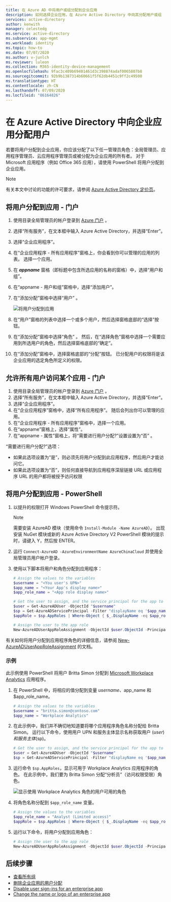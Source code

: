 ```yaml
---
title: 在 Azure AD 中将用户或组分配到企业应用
description: 如何选择企业应用，在 Azure Active Directory 中向其分配用户或组
services: active-directory
author: kenwith
manager: celestedg
ms.service: active-directory
ms.subservice: app-mgmt
ms.workload: identity
ms.topic: how-to
ms.date: 07/07/2020
ms.author: v-junlch
ms.reviewer: luleon
ms.collection: M365-identity-device-management
ms.openlocfilehash: 9fac3c409b69401461d3c398874adaf0065807b8
ms.sourcegitcommit: 92b9b1387314b60661f5f62db4451c9ff2c49500
ms.translationtype: HT
ms.contentlocale: zh-CN
ms.lasthandoff: 07/09/2020
ms.locfileid: "86164826"
---
```

# <a name="assign-a-user-to-an-enterprise-app-in-azure-active-directory"></a>在 Azure Active Directory 中向企业应用分配用户

若要将用户分配到企业应用，你应该分配了以下任一管理员角色：全局管理员、应用程序管理员、云应用程序管理员或被分配为企业应用的所有者。  对于 Microsoft 应用程序（例如 Office 365 应用），请使用 PowerShell 将用户分配到企业应用。

> [!NOTE]
> 有关本文中讨论的功能的许可要求，请参阅 [Azure Active Directory 定价页](https://www.azure.cn/pricing/details/active-directory)。

## <a name="assign-a-user-to-an-app---portal"></a>将用户分配到应用 - 门户
1. 使用目录全局管理员的帐户登录到 [Azure 门户](https://portal.azure.cn) 。
1. 选择“所有服务”，在文本框中输入 Azure Active Directory，并选择“Enter”。
1. 选择“企业应用程序”。
1. 在“企业应用程序 - 所有应用程序”窗格上，你会看到你可以管理的应用的列表。 选择一个应用。
1. 在 ***appname*** 窗格（即标题中包含所选应用的名称的窗格）中，选择“用户和组”。
1. 在“appname - 用户和组”窗格中，选择“添加用户”。 
1. 在“添加分配”窗格中选择“用户” 。

    ![将用户分配到应用](./media/assign-user-or-group-access-portal/assign-users.png)
1. 在“用户”窗格的列表中选择一个或多个用户，然后选择窗格底部的“选择”按钮。 
1. 在“添加分配”窗格中选择“角色” 。 然后，在“选择角色”窗格中选择一个需要应用到所选用户的角色，然后选择窗格底部的“确定”。 
1. 在“添加分配”窗格中，选择窗格底部的“分配”按钮。  已分配用户的权限将是该企业应用的选定角色所定义的权限。

## <a name="allow-all-users-to-access-an-app---portal"></a>允许所有用户访问某个应用 - 门户

1. 使用目录全局管理员的帐户登录到 [Azure 门户](https://portal.azure.cn) 。
1. 选择“所有服务”，在文本框中输入 Azure Active Directory，并选择“Enter”。
1. 选择“企业应用程序”。
1. 在“企业应用程序”窗格中，选择“所有应用程序”。 随后会列出你可以管理的应用。
1. 在“企业应用程序 - 所有应用程序”窗格中，选择一个应用。
1. 在“appname”窗格上，选择“属性”。
1. 在“appname - 属性”窗格上，将“需要进行用户分配?”设置设置为“否”  。

“需要进行用户分配?”选项：

- 如果此选项设置为“是”，则必须先将用户分配到此应用程序，然后用户才能访问它。
- 如果此选项设置为“否”，则任何直接导航到应用程序深层链接 URL 或应用程序 URL 的用户都将被授予访问权限

## <a name="assign-a-user-to-an-app---powershell"></a>将用户分配到应用 - PowerShell

1. 以提升的权限打开 Windows PowerShell 命令提示符。

   > [!NOTE]
   > 需要安装 AzureAD 模块（使用命令 `Install-Module -Name AzureAD`）。 出现安装 NuGet 模块或新的 Azure Active Directory V2 PowerShell 模块的提示时，请键入 Y，然后按 ENTER。

1. 运行 `Connect-AzureAD -AzureEnvironmentName AzureChinaCloud` 并使用全局管理员用户帐户登录。
1. 使用以下脚本将用户和角色分配到应用程序：

    ```powershell
    # Assign the values to the variables
    $username = "<You user's UPN>"
    $app_name = "<Your App's display name>"
    $app_role_name = "<App role display name>"

    # Get the user to assign, and the service principal for the app to assign to
    $user = Get-AzureADUser -ObjectId "$username"
    $sp = Get-AzureADServicePrincipal -Filter "displayName eq '$app_name'"
    $appRole = $sp.AppRoles | Where-Object { $_.DisplayName -eq $app_role_name }

    # Assign the user to the app role
    New-AzureADUserAppRoleAssignment -ObjectId $user.ObjectId -PrincipalId $user.ObjectId -ResourceId $sp.ObjectId -Id $appRole.Id
    ```

有关如何将用户分配到应用程序角色的详细信息，请参阅 [New-AzureADUserAppRoleAssignment](https://docs.microsoft.com/powershell/module/azuread/new-azureaduserapproleassignment?view=azureadps-2.0) 的文档。

### <a name="example"></a>示例

此示例使用 PowerShell 将用户 Britta Simon 分配到 [Microsoft Workplace Analytics](https://products.office.com/business/workplace-analytics) 应用程序。

1. 在 PowerShell 中，将相应的值分配到变量 $username、$app_name 和 $app_role_name。

    ```powershell
    # Assign the values to the variables
    $username = "britta.simon@contoso.com"
    $app_name = "Workplace Analytics"
    ```

1. 在此示例中，我们并不确切地知道要将哪个应用程序角色名称分配给 Britta Simon。 运行以下命令，使用用户 UPN 和服务主体显示名称获取用户 ($user) 和服务主体 ($sp)。

    ```powershell
    # Get the user to assign, and the service principal for the app to assign to
    $user = Get-AzureADUser -ObjectId "$username"
    $sp = Get-AzureADServicePrincipal -Filter "displayName eq '$app_name'"
    ```

1. 运行命令 `$sp.AppRoles`，显示可用于 Workplace Analytics 应用程序的角色。 在此示例中，我们要为 Britta Simon 分配“分析员”（访问权限受限）角色。

   ![显示使用 Workplace Analytics 角色的用户可用的角色](./media/assign-user-or-group-access-portal/workplace-analytics-role.png)

1. 将角色名称分配到 `$app_role_name` 变量。

    ```powershell
    # Assign the values to the variables
    $app_role_name = "Analyst (Limited access)"
    $appRole = $sp.AppRoles | Where-Object { $_.DisplayName -eq $app_role_name }
    ```

1. 运行以下命令，将用户分配到应用角色：

    ```powershell
    # Assign the user to the app role
    New-AzureADUserAppRoleAssignment -ObjectId $user.ObjectId -PrincipalId $user.ObjectId -ResourceId $sp.ObjectId -Id $appRole.Id
    ```

## <a name="next-steps"></a>后续步骤

- [查看所有组](../fundamentals/active-directory-groups-view-azure-portal.md)
- [删除企业应用的用户分配](remove-user-or-group-access-portal.md)
- [Disable user sign-ins for an enterprise app](disable-user-sign-in-portal.md)
- [Change the name or logo of an enterprise app](change-name-or-logo-portal.md)

<!-- Update_Description: wording update -->